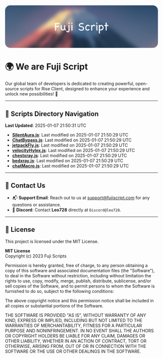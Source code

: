 ![Banner](.github/b.webp)

# 🌍 **We are Fuji Script**

Our global team of developers is dedicated to creating powerful, open-source scripts for Rise Client, designed to enhance your experience and unlock new possibilities! 🌟

---
<!-- SCRIPTS_NAVIGATION_START -->
## 📂 **Scripts Directory Navigation**

**Last Updated**: 2025-01-07 21:50:31 UTC

- **[SilentAura.js](scripts/SilentAura.js)**: Last modified on 2025-01-07 21:50:29 UTC
- **[ChatBypass.js](scripts/ChatBypass.js)**: Last modified on 2025-01-07 21:50:29 UTC
- **[jetpackFly.js](scripts/jetpackFly.js)**: Last modified on 2025-01-07 21:50:29 UTC
- **[velocityHylex.js](scripts/velocityHylex.js)**: Last modified on 2025-01-07 21:50:29 UTC
- **[chestxray.js](scripts/chestxray.js)**: Last modified on 2025-01-07 21:50:29 UTC
- **[bedxray.js](scripts/bedxray.js)**: Last modified on 2025-01-07 21:50:29 UTC
- **[chatMacro.js](scripts/chatMacro.js)**: Last modified on 2025-01-07 21:50:29 UTC

<!-- SCRIPTS_NAVIGATION_END -->

---

## 💬 **Contact Us**  
- 📬 **Support Email**: Reach out to us at [support@fujiscript.com](mailto:support@fujiscript.com) for any questions or assistance.  
- 💬 **Discord**: Contact **Leo728** directly at `Discord@leo728`.

---

## 📜 **License**

This project is licensed under the MIT License.  

**MIT License**  
Copyright (c) 2023 Fuji Scripts  

Permission is hereby granted, free of charge, to any person obtaining a copy of this software and associated documentation files (the "Software"), to deal in the Software without restriction, including without limitation the rights to use, copy, modify, merge, publish, distribute, sublicense, and/or sell copies of the Software, and to permit persons to whom the Software is furnished to do so, subject to the following conditions:  

The above copyright notice and this permission notice shall be included in all copies or substantial portions of the Software.  

THE SOFTWARE IS PROVIDED "AS IS", WITHOUT WARRANTY OF ANY KIND, EXPRESS OR IMPLIED, INCLUDING BUT NOT LIMITED TO THE WARRANTIES OF MERCHANTABILITY, FITNESS FOR A PARTICULAR PURPOSE AND NONINFRINGEMENT. IN NO EVENT SHALL THE AUTHORS OR COPYRIGHT HOLDERS BE LIABLE FOR ANY CLAIM, DAMAGES OR OTHER LIABILITY, WHETHER IN AN ACTION OF CONTRACT, TORT OR OTHERWISE, ARISING FROM, OUT OF OR IN CONNECTION WITH THE SOFTWARE OR THE USE OR OTHER DEALINGS IN THE SOFTWARE.  
